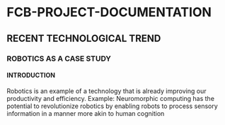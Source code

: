 # FCB-PROJECT-DOCUMENTATION
## RECENT TECHNOLOGICAL TREND
### ROBOTICS AS A CASE STUDY
#### INTRODUCTION
Robotics is an example of a technology that is already improving our productivity and efficiency. Example: Neuromorphic computing has the potential to revolutionize robotics by enabling robots to process sensory information in a manner more akin to human cognition
